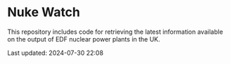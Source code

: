# Nuke Watch

This repository includes code for retrieving the latest information available on the output of EDF nuclear power plants in the UK.

Last updated: 2024-07-30 22:08